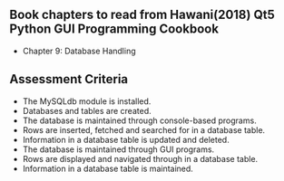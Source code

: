 ## Book chapters to read from Hawani(2018) Qt5 Python GUI Programming Cookbook

- Chapter 9: Database Handling

## Assessment Criteria

- The MySQLdb module is installed.
- Databases and tables are created.
- The database is maintained through console-based programs.
- Rows are inserted, fetched and searched for in a database table.
- Information in a database table is updated and deleted.
- The database is maintained through GUI programs.
- Rows are displayed and navigated through in a database table.
- Information in a database table is maintained.
